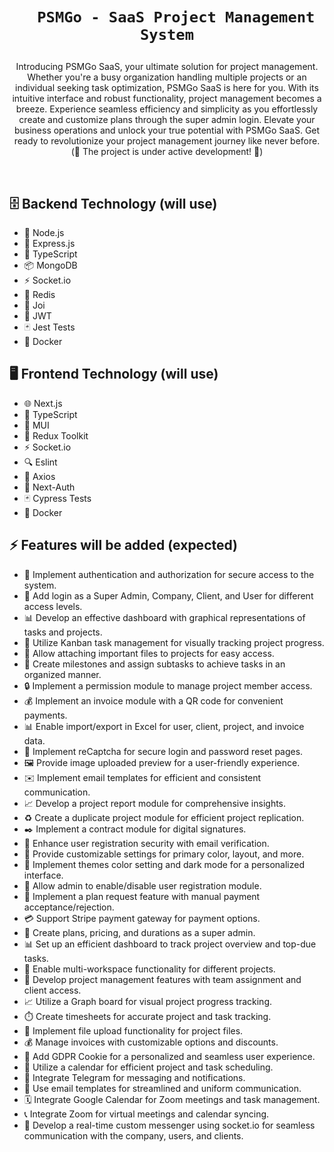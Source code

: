 
<h1 align="center">

      PSMGo - SaaS Project Management System
</h1>
<p align="center">
Introducing PSMGo SaaS, your ultimate solution for project management. Whether you're a busy organization handling multiple projects or an individual seeking task optimization, PSMGo SaaS is here for you. With its intuitive interface and robust functionality, project management becomes a breeze. Experience seamless efficiency and simplicity as you effortlessly create and customize plans through the super admin login. Elevate your business operations and unlock your true potential with PSMGo SaaS. Get ready to revolutionize your project management journey like never before. (🚧  The project is under active development! 🔨)
 </p>
<br>

## 🗄️ Backend Technology (will use)
- 🔧 Node.js
- 🚀 Express.js
- 📜 TypeScript
- 📦 MongoDB
- ⚡ Socket.io
- 🔄 Redis
- 🔑 Joi
- 🔐 JWT
- 🃏 Jest Tests
- 🐳 Docker

## 🖥️ Frontend Technology (will use)
- 🌐 Next.js
- 📜 TypeScript
- 🎨 MUI
- 🔁 Redux Toolkit
- ⚡ Socket.io
- 🔍 Eslint
- 📡 Axios
- 🔐 Next-Auth
- 🃏 Cypress Tests
- 🐳 Docker

## ⚡️ Features will be added (expected)
- 🔑 Implement authentication and authorization for secure access to the system.
- 👑 Add login as a Super Admin, Company, Client, and User for different access levels.
- 📊 Develop an effective dashboard with graphical representations of tasks and projects.
- 📌 Utilize Kanban task management for visually tracking project progress.
- 📎 Allow attaching important files to projects for easy access.
- 🎯 Create milestones and assign subtasks to achieve tasks in an organized manner.
- 🔒 Implement a permission module to manage project member access.
- 💰 Implement an invoice module with a QR code for convenient payments.
- 📊 Enable import/export in Excel for user, client, project, and invoice data.
- 🔐 Implement reCaptcha for secure login and password reset pages.
- 🖼️ Provide image uploaded preview for a user-friendly experience.
- ✉️ Implement email templates for efficient and consistent communication.
- 📈 Develop a project report module for comprehensive insights.
- ♻️ Create a duplicate project module for efficient project replication.
- ✒️ Implement a contract module for digital signatures.
- 📧 Enhance user registration security with email verification.
- 🎨 Provide customizable settings for primary color, layout, and more.
- 🎨 Implement themes color setting and dark mode for a personalized interface.
- 🚫 Allow admin to enable/disable user registration module.
- 💼 Implement a plan request feature with manual payment acceptance/rejection.
- 💳 Support Stripe payment gateway for payment options.
- 🤝 Create plans, pricing, and durations as a super admin.
- 📊 Set up an efficient dashboard to track project overview and top-due tasks.
- 🏢 Enable multi-workspace functionality for different projects.
- 📝 Develop project management features with team assignment and client access.
- 📈 Utilize a Graph board for visual project progress tracking.
- ⏱️ Create timesheets for accurate project and task tracking.
- 📂 Implement file upload functionality for project files.
- 💰 Manage invoices with customizable options and discounts.
- 🍪 Add GDPR Cookie for a personalized and seamless user experience.
- 📅 Utilize a calendar for efficient project and task scheduling.
- 📣 Integrate Telegram for messaging and notifications.
- 📧 Use email templates for streamlined and uniform communication.
- 🗓️ Integrate Google Calendar for Zoom meetings and task management.
- 📞 Integrate Zoom for virtual meetings and calendar syncing.
- 💬 Develop a real-time custom messenger using socket.io for seamless communication with the company, users, and clients.
